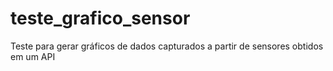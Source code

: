 # teste_grafico_sensor
Teste para gerar gráficos de dados capturados a partir  de sensores obtidos em um API
